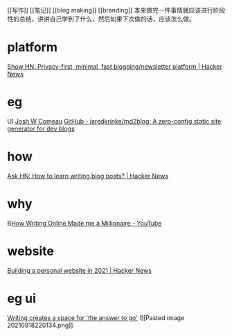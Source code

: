 [[写作]]
[[笔记]]
[[blog making]]
[[branding]]
本来做完一件事情就应该进行阶段性的总结，讲讲自己学到了什么，然后如果下次做的话，应该怎么做。
# platform
[Show HN: Privacy-first, minimal, fast blogging/newsletter platform | Hacker News](https://news.ycombinator.com/item?id=29076187)
# eg
UI [Josh W Comeau](https://www.joshwcomeau.com/)
[GitHub - jaredkrinke/md2blog: A zero-config static site generator for dev blogs](https://github.com/jaredkrinke/md2blog)
# how
[Ask HN: How to learn writing blog posts? | Hacker News](https://news.ycombinator.com/item?id=25250058)
# why
B[How Writing Online Made me a Millionaire - YouTube](https://www.youtube.com/watch?v=vyVpRiqOvt4)
# website
[Building a personal website in 2021 | Hacker News](https://news.ycombinator.com/item?id=27173728)
# eg ui
[Writing creates a space for 'the answer to go'](https://rosano.hmm.garden/01et5a1fy7zy4pvqe8nywg471m)
![[Pasted image 20210918220134.png]]